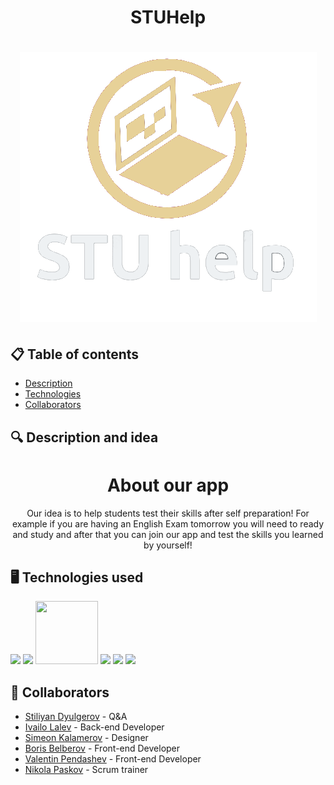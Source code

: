 <h1 align="center"> STUHelp <h1>
<div align="center" ><img src="StuHelp/Textures/Logo.png" alt = logo></div>
<div align="center"> 
</div>



## 📋 Table of contents
  - [Description](#description)
  - [Technologies](#technologies)
  - [Collaborators](#collaborators)
  
## 🔍 Description and idea <a name="description"></a>
<h1 align="center">About our app </h1>
<p align="center"> Our idea is to help students test their skills after self preparation! For example if you are having an English Exam tomorrow you will need to ready and study and after that you can join our app and test the skills you learned by yourself!</p>

## 🖥️ Technologies used <a name="technologies"></a> 
  
<a href="#"><img src="https://upload.wikimedia.org/wikipedia/commons/thumb/1/18/ISO_C%2B%2B_Logo.svg/1200px-ISO_C%2B%2B_Logo.svg.png" width=100></a>
<a href="#"><img src="https://cdn-icons-png.flaticon.com/512/25/25231.png" width=100></a>
<a href="#"><img src="https://upload.wikimedia.org/wikipedia/commons/thumb/2/2c/Visual_Studio_Icon_2022.svg/1200px-Visual_Studio_Icon_2022.svg.png" width=100 height=101></a>
<a href="#"><img src="https://upload.wikimedia.org/wikipedia/commons/thumb/0/0d/Microsoft_Office_PowerPoint_%282019%E2%80%93present%29.svg/512px-Microsoft_Office_PowerPoint_%282019%E2%80%93present%29.svg.png?20210821050414" width=100></a>
<a href="#"><img src="https://upload.wikimedia.org/wikipedia/commons/thumb/c/c9/Microsoft_Office_Teams_%282018%E2%80%93present%29.svg/826px-Microsoft_Office_Teams_%282018%E2%80%93present%29.svg.png" width=100></a>
<a href="#"><img src="https://upload.wikimedia.org/wikipedia/commons/thumb/f/fd/Microsoft_Office_Word_%282019%E2%80%93present%29.svg/2203px-Microsoft_Office_Word_%282019%E2%80%93present%29.svg.png" width=100></a>
## 🧑 Collaborators <a name="collaborators"></a>
- [Stiliyan Dyulgerov](https://github.com/STDyulgerov22) - Q&A
- [Ivailo Lalev](https://github.com/ILLalev22) - Back-end Developer
- [Simeon Kalamerov](https://github.com/SNKalamerov22) - Designer
- [Boris Belberov](https://github.com/BRBelberov21) - Front-end Developer
- [Valentin Pendashev](https://github.com/vbpendashev21) - Front-end Developer
- [Nikola Paskov](https://github.com/NTPaskov21) - Scrum trainer

